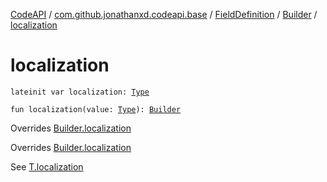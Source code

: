 [CodeAPI](../../../index.md) / [com.github.jonathanxd.codeapi.base](../../index.md) / [FieldDefinition](../index.md) / [Builder](index.md) / [localization](.)

# localization

`lateinit var localization: `[`Type`](http://docs.oracle.com/javase/6/docs/api/java/lang/reflect/Type.html)

`fun localization(value: `[`Type`](http://docs.oracle.com/javase/6/docs/api/java/lang/reflect/Type.html)`): `[`Builder`](index.md)

Overrides [Builder.localization](../../-accessor/-builder/localization.md)

Overrides [Builder.localization](../../-field-base/-builder/localization.md)

See [T.localization](#)

